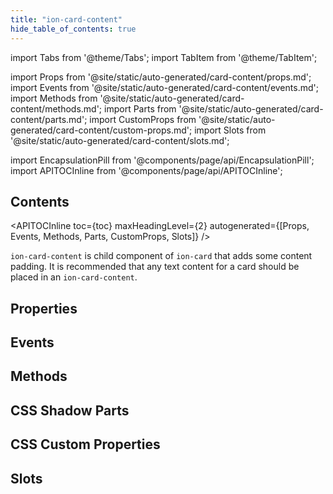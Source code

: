 ```yaml
---
title: "ion-card-content"
hide_table_of_contents: true
---
```

import Tabs from '@theme/Tabs';
import TabItem from '@theme/TabItem';

import Props from '@site/static/auto-generated/card-content/props.md';
import Events from '@site/static/auto-generated/card-content/events.md';
import Methods from '@site/static/auto-generated/card-content/methods.md';
import Parts from '@site/static/auto-generated/card-content/parts.md';
import CustomProps from '@site/static/auto-generated/card-content/custom-props.md';
import Slots from '@site/static/auto-generated/card-content/slots.md';



import EncapsulationPill from '@components/page/api/EncapsulationPill';
import APITOCInline from '@components/page/api/APITOCInline';



<h2 className="table-of-contents__title">Contents</h2>

<APITOCInline
  toc={toc}
  maxHeadingLevel={2}
  autogenerated={[Props, Events, Methods, Parts, CustomProps, Slots]}
/>



`ion-card-content` is child component of `ion-card` that adds some content padding.
It is recommended that any text content for a card should be placed in an `ion-card-content`.




## Properties
<Props />

## Events
<Events />

## Methods
<Methods />

## CSS Shadow Parts
<Parts />

## CSS Custom Properties
<CustomProps />

## Slots
<Slots />